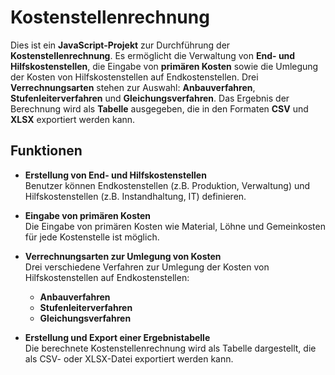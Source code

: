 # Kostenstellenrechnung

Dies ist ein **JavaScript-Projekt** zur Durchführung der **Kostenstellenrechnung**. Es ermöglicht die Verwaltung von **End- und Hilfskostenstellen**, die Eingabe von **primären Kosten** sowie die Umlegung der Kosten von Hilfskostenstellen auf Endkostenstellen. Drei **Verrechnungsarten** stehen zur Auswahl: **Anbauverfahren**, **Stufenleiterverfahren** und **Gleichungsverfahren**. Das Ergebnis der Berechnung wird als **Tabelle** ausgegeben, die in den Formaten **CSV** und **XLSX** exportiert werden kann.

## Funktionen

- **Erstellung von End- und Hilfskostenstellen**  
  Benutzer können Endkostenstellen (z.B. Produktion, Verwaltung) und Hilfskostenstellen (z.B. Instandhaltung, IT) definieren.

- **Eingabe von primären Kosten**  
  Die Eingabe von primären Kosten wie Material, Löhne und Gemeinkosten für jede Kostenstelle ist möglich.

- **Verrechnungsarten zur Umlegung von Kosten**  
  Drei verschiedene Verfahren zur Umlegung der Kosten von Hilfskostenstellen auf Endkostenstellen:
  - **Anbauverfahren**  
  - **Stufenleiterverfahren**  
  - **Gleichungsverfahren**

- **Erstellung und Export einer Ergebnistabelle**  
  Die berechnete Kostenstellenrechnung wird als Tabelle dargestellt, die als CSV- oder XLSX-Datei exportiert werden kann.
